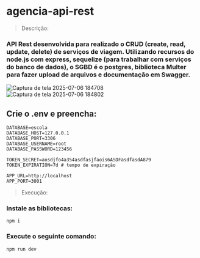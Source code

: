 ﻿# agencia-api-rest

> Descrição:
### API Rest desenvolvida para realizado o CRUD (create, read, update, delete) de serviços de viagem. Utilizando recursos do node.js com express, sequelize (para trabalhar com serviços do banco de dados), o SGBD é o postgres, biblioteca Multer para fazer upload de arquivos e documentação em Swagger.

![Captura de tela 2025-07-06 184708](https://github.com/user-attachments/assets/90fb95ff-ea18-46f5-81a9-6e6225b9bc0d)
![Captura de tela 2025-07-06 184802](https://github.com/user-attachments/assets/f7689ee6-baf0-4686-94df-5397a09bcdc1)

## Crie o .env e preencha:
~~~
DATABASE=escola
DATABASE_HOST=127.0.0.1
DATABASE_PORT=3306
DATABASE_USERNAME=root
DATABASE_PASSWORD=123456

TOKEN_SECRET=aosdjfo4a354asdfasjfaois6ASDFasdfasdA879
TOKEN_EXPIRATION=7d # tempo de expiração

APP_URL=http://localhost
APP_PORT=3001
~~~

> Execução:

### Instale as bibliotecas:
~~~
npm i
~~~

### Execute o seguinte comando:
~~~
npm run dev
~~~
